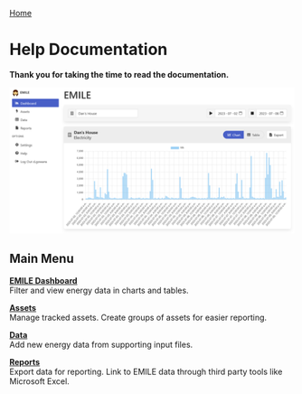 [Home](https://cityssm.github.io/EMILE/)

# Help Documentation

**Thank you for taking the time to read the documentation.**

![EMILE Dashboard](images/dashboard.png)

## Main Menu

[**EMILE Dashboard**](dashboard.md)<br />
Filter and view energy data in charts and tables.

[**Assets**](assets.md)<br />
Manage tracked assets. Create groups of assets for easier reporting.

[**Data**](data.md)<br />
Add new energy data from supporting input files.

[**Reports**](reports.md)<br />
Export data for reporting. Link to EMILE data through third party tools like Microsoft Excel.
